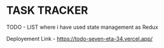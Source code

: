 # TASK TRACKER
TODO - LIST where i have used state management as Redux


Deployement Link - https://todo-seven-eta-34.vercel.app/
